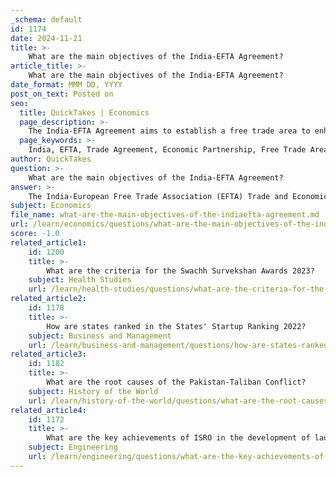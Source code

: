 ```yaml
---
_schema: default
id: 1174
date: 2024-11-21
title: >-
    What are the main objectives of the India-EFTA Agreement?
article_title: >-
    What are the main objectives of the India-EFTA Agreement?
date_format: MMM DD, YYYY
post_on_text: Posted on
seo:
  title: QuickTakes | Economics
  page_description: >-
    The India-EFTA Agreement aims to establish a free trade area to enhance trade liberalization, promote investment, create jobs, and strengthen economic relations between India and EFTA member states.
  page_keywords: >-
    India, EFTA, Trade Agreement, Economic Partnership, Free Trade Area, Tariffs, Investment, Job Creation, Supply Chain, Trade Diversification, Sustainable Development, International Trade, Economic Growth, GATT
author: QuickTakes
question: >-
    What are the main objectives of the India-EFTA Agreement?
answer: >-
    The India-European Free Trade Association (EFTA) Trade and Economic Partnership Agreement (TEPA), signed on March 10, 2024, aims to establish a comprehensive free trade area between India and the EFTA member states—namely Iceland, Liechtenstein, Norway, and Switzerland. The main objectives of the agreement include:\n\n1. **Liberalization of Trade**: The agreement seeks to achieve the liberalization of trade in goods, in accordance with Article XXIV of the General Agreement on Tariffs and Trade (GATT). This involves reducing tariffs and other trade barriers to facilitate smoother trade flows between India and EFTA countries.\n\n2. **Investment Promotion**: A significant aspect of the TEPA is the commitment from EFTA nations to invest $100 billion in India over the next 15 years. This investment is expected to be crucial for enhancing economic ties and creating job opportunities within India.\n\n3. **Economic Growth and Job Creation**: The agreement is anticipated to generate approximately 1 million jobs in India, thereby contributing to economic growth and development.\n\n4. **Enhanced Supply Chain Resilience**: The TEPA aims to improve the integration and resilience of supply chains between India and EFTA countries, providing new opportunities for businesses and individuals on both sides.\n\n5. **Comprehensive Coverage**: The agreement encompasses 14 chapters that address various areas, including:\n   - Trade in Goods (including rules of origin and trade facilitation)\n   - Trade Remedies\n   - Sanitary and Phytosanitary Measures (SPS)\n   - Technical Barriers to Trade (TBT)\n   - Trade in Services\n   - Investment Promotion\n   - Intellectual Property Rights\n   - Trade and Sustainable Development\n\n6. **Diversification of Trade Partners**: The TEPA is part of India's broader strategy to diversify its trade partners and reduce dependency on specific countries, particularly in light of the ongoing geopolitical dynamics.\n\nOverall, the India-EFTA TEPA represents a significant step towards strengthening economic relations, enhancing trade and investment flows, and fostering sustainable development between India and the EFTA member states.
subject: Economics
file_name: what-are-the-main-objectives-of-the-indiaefta-agreement.md
url: /learn/economics/questions/what-are-the-main-objectives-of-the-indiaefta-agreement
score: -1.0
related_article1:
    id: 1200
    title: >-
        What are the criteria for the Swachh Survekshan Awards 2023?
    subject: Health Studies
    url: /learn/health-studies/questions/what-are-the-criteria-for-the-swachh-survekshan-awards-2023
related_article2:
    id: 1178
    title: >-
        How are states ranked in the States' Startup Ranking 2022?
    subject: Business and Management
    url: /learn/business-and-management/questions/how-are-states-ranked-in-the-states-startup-ranking-2022
related_article3:
    id: 1182
    title: >-
        What are the root causes of the Pakistan-Taliban Conflict?
    subject: History of the World
    url: /learn/history-of-the-world/questions/what-are-the-root-causes-of-the-pakistantaliban-conflict
related_article4:
    id: 1172
    title: >-
        What are the key achievements of ISRO in the development of launch vehicles?
    subject: Engineering
    url: /learn/engineering/questions/what-are-the-key-achievements-of-isro-in-the-development-of-launch-vehicles
---
```


&nbsp;